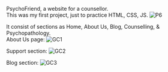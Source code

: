PsychoFriend, a website for a counsellor.</br>
This was my first project, just to practice HTML, CSS, JS.
![P6](https://github.com/user-attachments/assets/8e9ecd53-df22-45d6-a0e6-d4bae0b8844b)

It consist of sections as Home, About Us, Blog, Counselling, & Psychopathology.</br>
About Us page:
![GC1](https://github.com/user-attachments/assets/16a12c3b-d6c8-47c9-b1b1-663ee268e4ba)

Support section:
![GC2](https://github.com/user-attachments/assets/9628cc21-0c0f-4b13-bbd4-960858d3c37d)

Blog section:
![GC3](https://github.com/user-attachments/assets/35c67f03-a62c-45e6-a865-eabc34210d6f)
